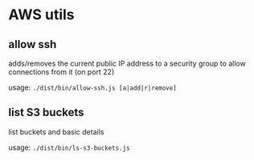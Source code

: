 # AWS utils

## allow ssh

adds/removes the current public IP address to a security group to allow connections from it (on port 22)

usage: `./dist/bin/allow-ssh.js [a|add|r|remove]`

## list S3 buckets

list buckets and basic details

usage: `./dist/bin/ls-s3-buckets.js`
